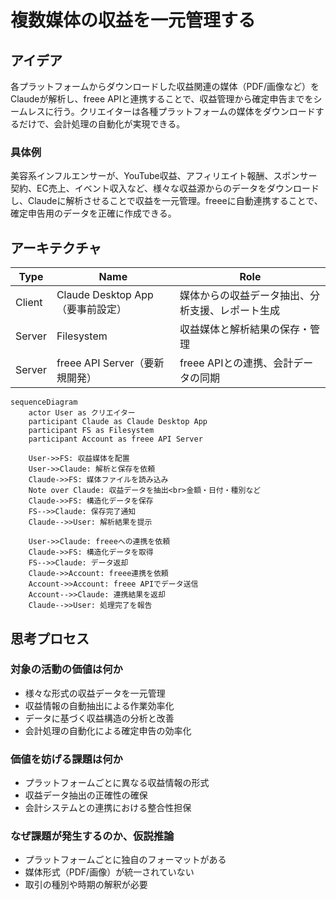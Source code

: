 # 複数媒体の収益を一元管理する

## アイデア
各プラットフォームからダウンロードした収益関連の媒体（PDF/画像など）をClaudeが解析し、freee APIと連携することで、収益管理から確定申告までをシームレスに行う。クリエイターは各種プラットフォームの媒体をダウンロードするだけで、会計処理の自動化が実現できる。

### 具体例
美容系インフルエンサーが、YouTube収益、アフィリエイト報酬、スポンサー契約、EC売上、イベント収入など、様々な収益源からのデータをダウンロードし、Claudeに解析させることで収益を一元管理。freeeに自動連携することで、確定申告用のデータを正確に作成できる。

## アーキテクチャ

| Type | Name | Role |
|--|--|--|
| Client | Claude Desktop App（要事前設定） | 媒体からの収益データ抽出、分析支援、レポート生成 |
| Server | Filesystem | 収益媒体と解析結果の保存・管理 |
| Server | freee API Server（要新規開発） | freee APIとの連携、会計データの同期 |

```mermaid
sequenceDiagram
    actor User as クリエイター
    participant Claude as Claude Desktop App
    participant FS as Filesystem
    participant Account as freee API Server
    
    User->>FS: 収益媒体を配置
    User->>Claude: 解析と保存を依頼
    Claude->>FS: 媒体ファイルを読み込み
    Note over Claude: 収益データを抽出<br>金額・日付・種別など
    Claude->>FS: 構造化データを保存
    FS-->>Claude: 保存完了通知
    Claude-->>User: 解析結果を提示
    
    User->>Claude: freeeへの連携を依頼
    Claude->>FS: 構造化データを取得
    FS-->>Claude: データ返却
    Claude->>Account: freee連携を依頼
    Account->>Account: freee APIでデータ送信
    Account-->>Claude: 連携結果を返却
    Claude-->>User: 処理完了を報告
```

## 思考プロセス

### 対象の活動の価値は何か
- 様々な形式の収益データを一元管理
- 収益情報の自動抽出による作業効率化
- データに基づく収益構造の分析と改善
- 会計処理の自動化による確定申告の効率化

### 価値を妨げる課題は何か
- プラットフォームごとに異なる収益情報の形式
- 収益データ抽出の正確性の確保
- 会計システムとの連携における整合性担保

### なぜ課題が発生するのか、仮説推論
- プラットフォームごとに独自のフォーマットがある
- 媒体形式（PDF/画像）が統一されていない
- 取引の種別や時期の解釈が必要